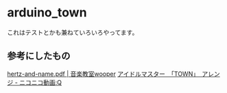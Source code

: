 arduino_town
============

これはテストとかも兼ねていろいろやってます。

## 参考にしたもの
[hertz-and-name.pdf | 音楽教室wooper](http://wooper.jp/sheet/hertz-and-name.pdf)
[アイドルマスター　｢TOWN｣　アレンジ - ニコニコ動画:Q](http://www.nicovideo.jp/watch/sm7767717)
